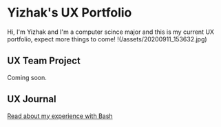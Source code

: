# Yizhak's UX Portfolio
Hi, I'm Yizhak and I'm a computer scince major and this is my current UX portfolio, expect more things to come!
!(/assets/20200911_153632.jpg)

## UX Team Project

Coming soon.

## UX Journal

[Read about my experience with Bash](j01/)
